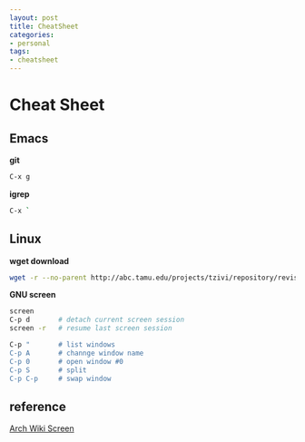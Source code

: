 ```yaml
---
layout: post
title: CheatSheet 
categories: 
- personal
tags:
- cheatsheet
---
```


# Cheat Sheet 

## Emacs

**git**
```sh
C-x g
```

**igrep**
```sh
C-x `
```
## Linux
**wget download**
```sh
wget -r --no-parent http://abc.tamu.edu/projects/tzivi/repository/revisions/2/raw/tzivi/
```

**GNU screen**
```sh
screen
C-p d       # detach current screen session
screen -r   # resume last screen session

C-p "       # list windows
C-p A       # channge window name
C-p 0       # open window #0
C-p S       # split
C-p C-p     # swap window
```



## reference 
[Arch Wiki Screen](https://wiki.archlinux.org/index.php/GNU_Screen)
[]()
[]()

